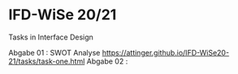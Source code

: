 # IFD-WiSe 20/21
Tasks in Interface Design

Abgabe 01 : SWOT Analyse https://attinger.github.io/IFD-WiSe20-21/tasks/task-one.html 
Abgabe 02 : 
